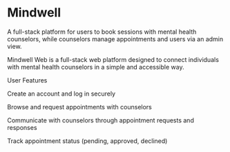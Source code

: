 # Mindwell
A full-stack platform for users to book sessions with mental health counselors, while counselors manage appointments and users via an admin view.

Mindwell Web is a full-stack web platform designed to connect individuals with mental health counselors in a simple and accessible way.

User Features

Create an account and log in securely

Browse and request appointments with counselors

Communicate with counselors through appointment requests and responses

Track appointment status (pending, approved, declined)
